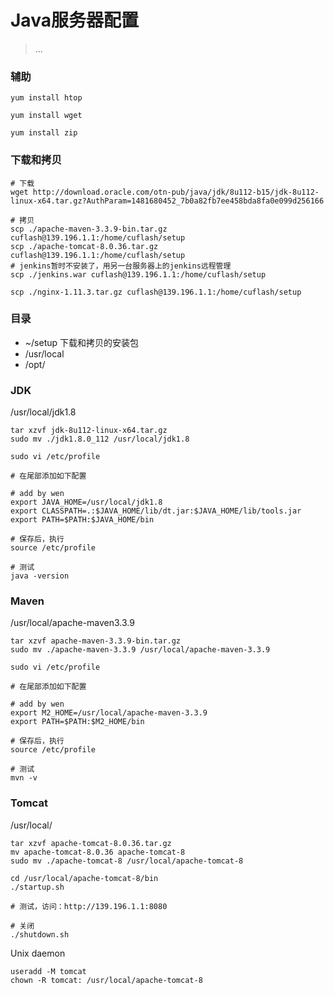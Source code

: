 ﻿# Java服务器配置

> ...

### 辅助

```
yum install htop

yum install wget

yum install zip
```

### 下载和拷贝

```
# 下载
wget http://download.oracle.com/otn-pub/java/jdk/8u112-b15/jdk-8u112-linux-x64.tar.gz?AuthParam=1481680452_7b0a82fb7ee458bda8fa0e099d256166

# 拷贝
scp ./apache-maven-3.3.9-bin.tar.gz cuflash@139.196.1.1:/home/cuflash/setup
scp ./apache-tomcat-8.0.36.tar.gz cuflash@139.196.1.1:/home/cuflash/setup
# jenkins暂时不安装了，用另一台服务器上的jenkins远程管理
scp ./jenkins.war cuflash@139.196.1.1:/home/cuflash/setup

scp ./nginx-1.11.3.tar.gz cuflash@139.196.1.1:/home/cuflash/setup
```

### 目录

- ~/setup 下载和拷贝的安装包
- /usr/local
- /opt/

### JDK

/usr/local/jdk1.8

```
tar xzvf jdk-8u112-linux-x64.tar.gz
sudo mv ./jdk1.8.0_112 /usr/local/jdk1.8

sudo vi /etc/profile

# 在尾部添加如下配置

# add by wen
export JAVA_HOME=/usr/local/jdk1.8
export CLASSPATH=.:$JAVA_HOME/lib/dt.jar:$JAVA_HOME/lib/tools.jar
export PATH=$PATH:$JAVA_HOME/bin

# 保存后，执行
source /etc/profile

# 测试
java -version
```

### Maven

/usr/local/apache-maven3.3.9

```
tar xzvf apache-maven-3.3.9-bin.tar.gz
sudo mv ./apache-maven-3.3.9 /usr/local/apache-maven-3.3.9

sudo vi /etc/profile

# 在尾部添加如下配置

# add by wen
export M2_HOME=/usr/local/apache-maven-3.3.9
export PATH=$PATH:$M2_HOME/bin

# 保存后，执行
source /etc/profile

# 测试
mvn -v
```

### Tomcat

/usr/local/

```
tar xzvf apache-tomcat-8.0.36.tar.gz
mv apache-tomcat-8.0.36 apache-tomcat-8
sudo mv ./apache-tomcat-8 /usr/local/apache-tomcat-8

cd /usr/local/apache-tomcat-8/bin
./startup.sh

# 测试，访问：http://139.196.1.1:8080

# 关闭
./shutdown.sh
```

Unix daemon

```
useradd -M tomcat
chown -R tomcat: /usr/local/apache-tomcat-8

```
